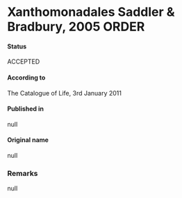 Xanthomonadales Saddler & Bradbury, 2005 ORDER
=======

#### Status
ACCEPTED

#### According to
The Catalogue of Life, 3rd January 2011

#### Published in
null

#### Original name
null

### Remarks
null
